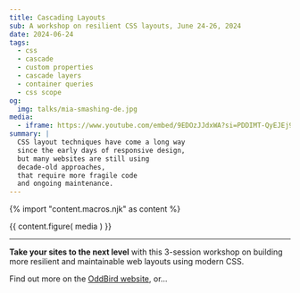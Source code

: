 ```yaml
---
title: Cascading Layouts
sub: A workshop on resilient CSS layouts, June 24-26, 2024
date: 2024-06-24
tags:
  - css
  - cascade
  - custom properties
  - cascade layers
  - container queries
  - css scope
og:
  img: talks/mia-smashing-de.jpg
media:
  - iframe: https://www.youtube.com/embed/9EDOzJJdxWA?si=PDDIMT-QyEJEj9PU
summary: |
  CSS layout techniques have come a long way
  since the early days of responsive design,
  but many websites are still using
  decade-old approaches,
  that require more fragile code
  and ongoing maintenance.
---
```

{% import "content.macros.njk" as content %}

{{ content.figure(
  media
) }}

---

**Take your sites to the next level**
with this 3-session workshop
on building more resilient and maintainable web layouts
using modern CSS.

Find out more on the
[OddBird website](https://www.oddbird.net/workshops/cascading-layouts/),
or…

